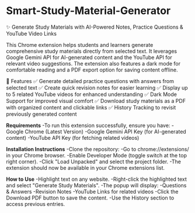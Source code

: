 # Smart-Study-Material-Generator
✨ Generate Study Materials with AI-Powered Notes, Practice Questions & YouTube Video Links

This Chrome extension helps students and learners generate comprehensive study materials directly from selected text. It leverages Google Gemini API for AI-generated content and the YouTube API for relevant video suggestions. The extension also features a dark mode for comfortable reading and a PDF export option for saving content offline. 

🚀 Features
✅ Generate detailed practice questions with answers from selected text
✅ Create quick revision notes for easier learning
✅ Display up to 5 related YouTube videos for enhanced understanding 
✅ Dark Mode Support for improved visual comfort 
✅ Download study materials as a PDF with organized content and clickable links
✅ History Tracking to revisit previously generated content

**Requirements**
-To run this extension successfully, ensure you have: -Google Chrome (Latest Version) -Google Gemini API Key (for AI-generated content) -YouTube API Key (for fetching related videos)

**Installation Instructions**
-Clone the repository: -Go to chrome://extensions/ in your Chrome browser. -Enable Developer Mode (toggle switch at the top right corner). -Click "Load Unpacked" and select the project folder. -The extension should now be available in your Chrome extensions list.

**How to Use**
-Highlight text on any website. -Right-click the highlighted text and select "Generate Study Materials". -The popup will display: -Questions & Answers -Revision Notes -YouTube Links for related videos -Click the Download PDF button to save the content. -Use the History section to access previous entries.
